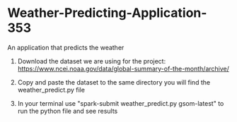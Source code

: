 # Weather-Predicting-Application-353
An application that predicts the weather

1. Download the dataset we are using for the project:
https://www.ncei.noaa.gov/data/global-summary-of-the-month/archive/

2. Copy and paste the dataset to the same directory you will find the weather_predict.py file

3. In your terminal use "spark-submit weather_predict.py gsom-latest" to run the python file and see results
